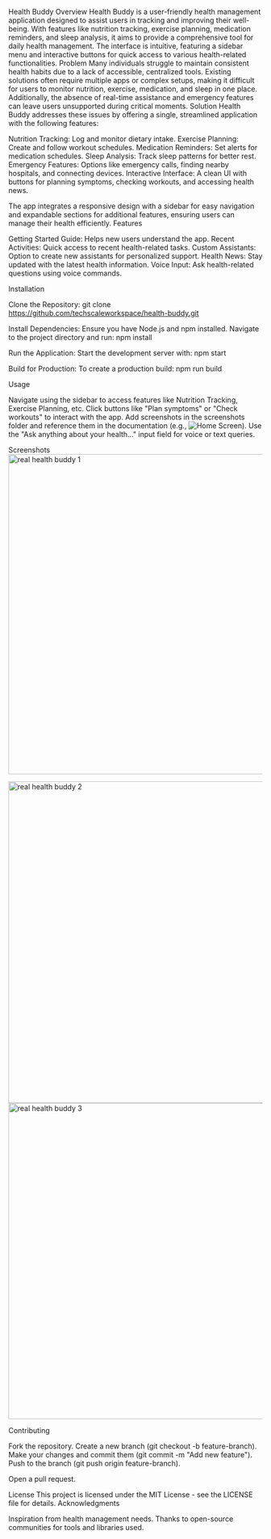 Health Buddy
Overview
Health Buddy is a user-friendly health management application designed to assist users in tracking and improving their well-being. With features like nutrition tracking, exercise planning, medication reminders, and sleep analysis, it aims to provide a comprehensive tool for daily health management. The interface is intuitive, featuring a sidebar menu and interactive buttons for quick access to various health-related functionalities.
Problem
Many individuals struggle to maintain consistent health habits due to a lack of accessible, centralized tools. Existing solutions often require multiple apps or complex setups, making it difficult for users to monitor nutrition, exercise, medication, and sleep in one place. Additionally, the absence of real-time assistance and emergency features can leave users unsupported during critical moments.
Solution
Health Buddy addresses these issues by offering a single, streamlined application with the following features:

Nutrition Tracking: Log and monitor dietary intake.
Exercise Planning: Create and follow workout schedules.
Medication Reminders: Set alerts for medication schedules.
Sleep Analysis: Track sleep patterns for better rest.
Emergency Features: Options like emergency calls, finding nearby hospitals, and connecting devices.
Interactive Interface: A clean UI with buttons for planning symptoms, checking workouts, and accessing health news.

The app integrates a responsive design with a sidebar for easy navigation and expandable sections for additional features, ensuring users can manage their health efficiently.
Features

Getting Started Guide: Helps new users understand the app.
Recent Activities: Quick access to recent health-related tasks.
Custom Assistants: Option to create new assistants for personalized support.
Health News: Stay updated with the latest health information.
Voice Input: Ask health-related questions using voice commands.

Installation

Clone the Repository:
git clone https://github.com/techscaleworkspace/health-buddy.git


Install Dependencies: Ensure you have Node.js and npm installed. Navigate to the project directory and run:
npm install


Run the Application: Start the development server with:
npm start


Build for Production: To create a production build:
npm run build



Usage

Navigate using the sidebar to access features like Nutrition Tracking, Exercise Planning, etc.
Click buttons like "Plan symptoms" or "Check workouts" to interact with the app.
Add screenshots in the screenshots folder and reference them in the documentation (e.g., ![Home Screen](./screenshots/home-screen.png)).
Use the "Ask anything about your health..." input field for voice or text queries.

Screenshots
<img width="1365" height="634" alt="real health buddy 1" src="https://github.com/user-attachments/assets/a900e0ec-b38b-4710-a073-6edeff47b5ae" />

<img width="614" height="637" alt="real health buddy 2" src="https://github.com/user-attachments/assets/3ba067ca-681a-49df-9c4d-67e7dad29a03" />

<img width="505" height="626" alt="real health buddy 3" src="https://github.com/user-attachments/assets/cce84e9b-6f0a-46b6-a849-c2e751625504" />



Contributing

Fork the repository.
Create a new branch (git checkout -b feature-branch).
Make your changes and commit them (git commit -m "Add new feature").
Push to the branch (git push origin feature-branch).

Open a pull request.

License
This project is licensed under the MIT License - see the LICENSE file for details.
Acknowledgments

Inspiration from health management needs.
Thanks to open-source communities for tools and libraries used.
